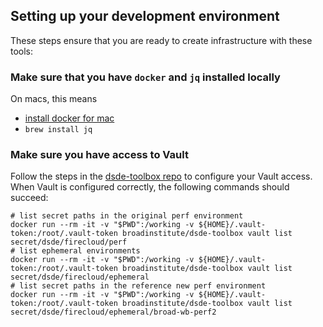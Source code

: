 ## Setting up your development environment

These steps ensure that you are ready to create infrastructure with these tools:

### Make sure that you have `docker` and `jq` installed locally

On macs, this means

* [install docker for mac](https://docs.docker.com/docker-for-mac/install/)
* `brew install jq`

### Make sure you have access to Vault

Follow the steps in the [dsde-toolbox repo](https://github.com/broadinstitute/dsde-toolbox#authenticating-to-vault)
to configure your Vault access. When Vault is configured correctly, the following
commands should succeed:

```
# list secret paths in the original perf environment
docker run --rm -it -v "$PWD":/working -v ${HOME}/.vault-token:/root/.vault-token broadinstitute/dsde-toolbox vault list secret/dsde/firecloud/perf
# list ephemeral environments
docker run --rm -it -v "$PWD":/working -v ${HOME}/.vault-token:/root/.vault-token broadinstitute/dsde-toolbox vault list secret/dsde/firecloud/ephemeral
# list secret paths in the reference new perf environment
docker run --rm -it -v "$PWD":/working -v ${HOME}/.vault-token:/root/.vault-token broadinstitute/dsde-toolbox vault list secret/dsde/firecloud/ephemeral/broad-wb-perf2
```
